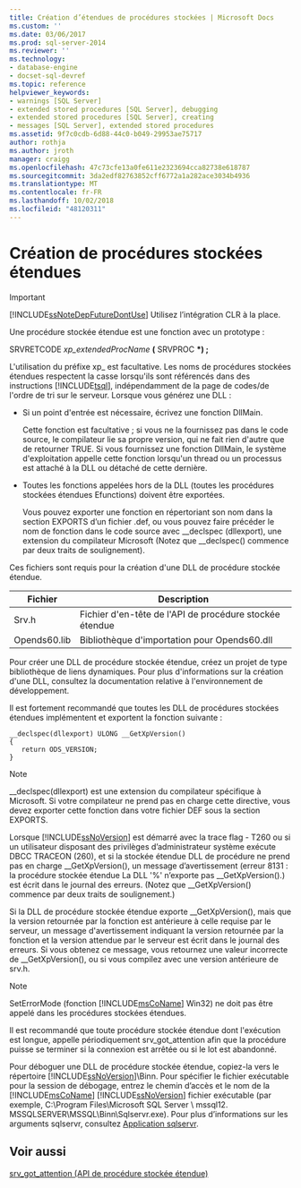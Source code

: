 ```yaml
---
title: Création d’étendues de procédures stockées | Microsoft Docs
ms.custom: ''
ms.date: 03/06/2017
ms.prod: sql-server-2014
ms.reviewer: ''
ms.technology:
- database-engine
- docset-sql-devref
ms.topic: reference
helpviewer_keywords:
- warnings [SQL Server]
- extended stored procedures [SQL Server], debugging
- extended stored procedures [SQL Server], creating
- messages [SQL Server], extended stored procedures
ms.assetid: 9f7c0cdb-6d88-44c0-b049-29953ae75717
author: rothja
ms.author: jroth
manager: craigg
ms.openlocfilehash: 47c73cfe13a0fe611e2323694cca82738e618787
ms.sourcegitcommit: 3da2edf82763852cff6772a1a282ace3034b4936
ms.translationtype: MT
ms.contentlocale: fr-FR
ms.lasthandoff: 10/02/2018
ms.locfileid: "48120311"
---
```

# <a name="creating-extended-stored-procedures"></a>Création de procédures stockées étendues
    
> [!IMPORTANT]  
>  [!INCLUDE[ssNoteDepFutureDontUse](../../includes/ssnotedepfuturedontuse-md.md)] Utilisez l’intégration CLR à la place.  
  
 Une procédure stockée étendue est une fonction avec un prototype :  
  
 SRVRETCODE *xp_extendedProcName* **(** SRVPROC  **\*) ;**  
  
 L'utilisation du préfixe xp_ est facultative. Les noms de procédures stockées étendues respectent la casse lorsqu'ils sont référencés dans des instructions [!INCLUDE[tsql](../../includes/tsql-md.md)], indépendamment de la page de codes/de l'ordre de tri sur le serveur. Lorsque vous générez une DLL :  
  
-   Si un point d'entrée est nécessaire, écrivez une fonction DllMain.  
  
     Cette fonction est facultative ; si vous ne la fournissez pas dans le code source, le compilateur lie sa propre version, qui ne fait rien d'autre que de retourner TRUE. Si vous fournissez une fonction DllMain, le système d'exploitation appelle cette fonction lorsqu'un thread ou un processus est attaché à la DLL ou détaché de cette dernière.  
  
-   Toutes les fonctions appelées hors de la DLL (toutes les procédures stockées étendues Efunctions) doivent être exportées.  
  
     Vous pouvez exporter une fonction en répertoriant son nom dans la section EXPORTS d’un fichier .def, ou vous pouvez faire précéder le nom de fonction dans le code source avec __declspec (dllexport), une extension du compilateur Microsoft (Notez que \__declspec() commence par deux traits de soulignement).  
  
 Ces fichiers sont requis pour la création d'une DLL de procédure stockée étendue.  
  
|Fichier|Description|  
|----------|-----------------|  
|Srv.h|Fichier d'en-tête de l'API de procédure stockée étendue|  
|Opends60.lib|Bibliothèque d'importation pour Opends60.dll|  
  
 Pour créer une DLL de procédure stockée étendue, créez un projet de type bibliothèque de liens dynamiques. Pour plus d'informations sur la création d'une DLL, consultez la documentation relative à l'environnement de développement.  
  
 Il est fortement recommandé que toutes les DLL de procédures stockées étendues implémentent et exportent la fonction suivante :  
  
```  
__declspec(dllexport) ULONG __GetXpVersion()  
{  
   return ODS_VERSION;  
}  
```  
  
> [!NOTE]  
>  __declspec(dllexport) est une extension du compilateur spécifique à Microsoft. Si votre compilateur ne prend pas en charge cette directive, vous devez exporter cette fonction dans votre fichier DEF sous la section EXPORTS.  
  
 Lorsque [!INCLUDE[ssNoVersion](../../includes/ssnoversion-md.md)] est démarré avec la trace flag - T260 ou si un utilisateur disposant des privilèges d’administrateur système exécute DBCC TRACEON (260), et si la stockée étendue DLL de procédure ne prend pas en charge __GetXpVersion(), un message d’avertissement (erreur 8131 : la procédure stockée étendue La DLL '%' n’exporte pas \__GetXpVersion().) est écrit dans le journal des erreurs. (Notez que \__GetXpVersion() commence par deux traits de soulignement.)  
  
 Si la DLL de procédure stockée étendue exporte __GetXpVersion(), mais que la version retournée par la fonction est antérieure à celle requise par le serveur, un message d'avertissement indiquant la version retournée par la fonction et la version attendue par le serveur est écrit dans le journal des erreurs. Si vous obtenez ce message, vous retournez une valeur incorrecte de \__GetXpVersion(), ou si vous compilez avec une version antérieure de srv.h.  
  
> [!NOTE]  
>  SetErrorMode (fonction [!INCLUDE[msCoName](../../includes/msconame-md.md)] Win32) ne doit pas être appelé dans les procédures stockées étendues.  
  
 Il est recommandé que toute procédure stockée étendue dont l'exécution est longue, appelle périodiquement srv_got_attention afin que la procédure puisse se terminer si la connexion est arrêtée ou si le lot est abandonné.  
  
 Pour déboguer une DLL de procédure stockée étendue, copiez-la vers le répertoire [!INCLUDE[ssNoVersion](../../includes/ssnoversion-md.md)]\Binn. Pour spécifier le fichier exécutable pour la session de débogage, entrez le chemin d’accès et le nom de la [!INCLUDE[msCoName](../../includes/msconame-md.md)] [!INCLUDE[ssNoVersion](../../includes/ssnoversion-md.md)] fichier exécutable (par exemple, C:\Program Files\Microsoft SQL Server \ mssql12. MSSQLSERVER\MSSQL\Binn\Sqlservr.exe). Pour plus d’informations sur les arguments sqlservr, consultez [Application sqlservr](../../tools/sqlservr-application.md).  
  
## <a name="see-also"></a>Voir aussi  
 [srv_got_attention &#40;API de procédure stockée étendue&#41;](../extended-stored-procedures-reference/srv-got-attention-extended-stored-procedure-api.md)  
  
  
